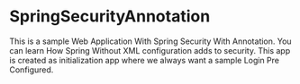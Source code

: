 SpringSecurityAnnotation
========================

This is a sample Web Application With Spring Security With Annotation. You can learn How Spring Without XML configuration adds to security. This app is created as initialization app where we always want a sample Login Pre Configured.
